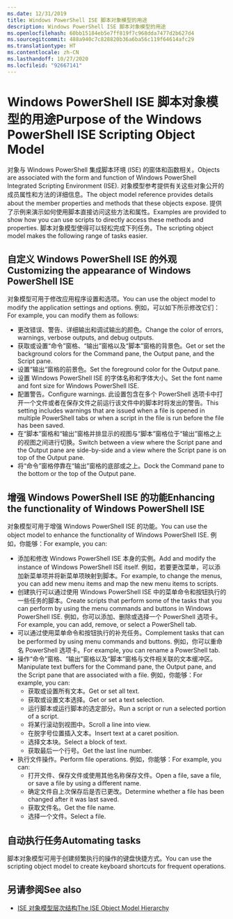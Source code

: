 ```yaml
---
ms.date: 12/31/2019
title: Windows PowerShell ISE 脚本对象模型的用途
description: Windows PowerShell ISE 脚本对象模型的用途
ms.openlocfilehash: 60bb15184eb5e7ff819f7c968dda7477d2b627d4
ms.sourcegitcommit: 488a940c7c828820b36a6ba56c119f64614afc29
ms.translationtype: HT
ms.contentlocale: zh-CN
ms.lasthandoff: 10/27/2020
ms.locfileid: "92667141"
---
```

# <a name="purpose-of-the-windows-powershell-ise-scripting-object-model"></a><span data-ttu-id="b16b9-103">Windows PowerShell ISE 脚本对象模型的用途</span><span class="sxs-lookup"><span data-stu-id="b16b9-103">Purpose of the Windows PowerShell ISE Scripting Object Model</span></span>

<span data-ttu-id="b16b9-104">对象与 Windows PowerShell 集成脚本环境 (ISE) 的窗体和函数相关。</span><span class="sxs-lookup"><span data-stu-id="b16b9-104">Objects are associated with the form and function of Windows PowerShell Integrated Scripting Environment (ISE).</span></span> <span data-ttu-id="b16b9-105">对象模型参考提供有关这些对象公开的成员属性和方法的详细信息。</span><span class="sxs-lookup"><span data-stu-id="b16b9-105">The object model reference provides details about the member properties and methods that these objects expose.</span></span> <span data-ttu-id="b16b9-106">提供了示例来演示如何使用脚本直接访问这些方法和属性。</span><span class="sxs-lookup"><span data-stu-id="b16b9-106">Examples are provided to show how you can use scripts to directly access these methods and properties.</span></span> <span data-ttu-id="b16b9-107">脚本对象模型使得可以轻松完成下列任务。</span><span class="sxs-lookup"><span data-stu-id="b16b9-107">The scripting object model makes the following range of tasks easier.</span></span>

## <a name="customizing-the-appearance-of-windows-powershell-ise"></a><span data-ttu-id="b16b9-108">自定义 Windows PowerShell ISE 的外观</span><span class="sxs-lookup"><span data-stu-id="b16b9-108">Customizing the appearance of Windows PowerShell ISE</span></span>

<span data-ttu-id="b16b9-109">对象模型可用于修改应用程序设置和选项。</span><span class="sxs-lookup"><span data-stu-id="b16b9-109">You can use the object model to modify the application settings and options.</span></span> <span data-ttu-id="b16b9-110">例如，可以如下所示修改它们：</span><span class="sxs-lookup"><span data-stu-id="b16b9-110">For example, you can modify them as follows:</span></span>

- <span data-ttu-id="b16b9-111">更改错误、警告、详细输出和调试输出的颜色。</span><span class="sxs-lookup"><span data-stu-id="b16b9-111">Change the color of errors, warnings, verbose outputs, and debug outputs.</span></span>
- <span data-ttu-id="b16b9-112">获取或设置“命令”窗格、“输出”窗格以及“脚本”窗格的背景色。</span><span class="sxs-lookup"><span data-stu-id="b16b9-112">Get or set the background colors for the Command pane, the Output pane, and the Script pane.</span></span>
- <span data-ttu-id="b16b9-113">设置“输出”窗格的前景色。</span><span class="sxs-lookup"><span data-stu-id="b16b9-113">Set the foreground color for the Output pane.</span></span>
- <span data-ttu-id="b16b9-114">设置 Windows PowerShell ISE 的字体名称和字体大小。</span><span class="sxs-lookup"><span data-stu-id="b16b9-114">Set the font name and font size for Windows PowerShell ISE.</span></span>
- <span data-ttu-id="b16b9-115">配置警告。</span><span class="sxs-lookup"><span data-stu-id="b16b9-115">Configure warnings.</span></span> <span data-ttu-id="b16b9-116">此设置包含在多个 PowerShell 选项卡中打开一个文件或者在保存文件之前运行该文件中的脚本时将发出的警告。</span><span class="sxs-lookup"><span data-stu-id="b16b9-116">This setting includes warnings that are issued when a file is opened in multiple PowerShell tabs or when a script in the file is run before the file has been saved.</span></span>
- <span data-ttu-id="b16b9-117">在“脚本”窗格和“输出”窗格并排显示的视图与“脚本”窗格位于“输出”窗格之上的视图之间进行切换。</span><span class="sxs-lookup"><span data-stu-id="b16b9-117">Switch between a view where the Script pane and the Output pane are side-by-side and a view where the Script pane is on top of the Output pane.</span></span>
- <span data-ttu-id="b16b9-118">将“命令”窗格停靠在“输出”窗格的底部或之上。</span><span class="sxs-lookup"><span data-stu-id="b16b9-118">Dock the Command pane to the bottom or the top of the Output pane.</span></span>

## <a name="enhancing-the-functionality-of-windows-powershell-ise"></a><span data-ttu-id="b16b9-119">增强 Windows PowerShell ISE 的功能</span><span class="sxs-lookup"><span data-stu-id="b16b9-119">Enhancing the functionality of Windows PowerShell ISE</span></span>

<span data-ttu-id="b16b9-120">对象模型可用于增强 Windows PowerShell ISE 的功能。</span><span class="sxs-lookup"><span data-stu-id="b16b9-120">You can use the object model to enhance the functionality of Windows PowerShell ISE.</span></span> <span data-ttu-id="b16b9-121">例如，你能够：</span><span class="sxs-lookup"><span data-stu-id="b16b9-121">For example, you can:</span></span>

- <span data-ttu-id="b16b9-122">添加和修改 Windows PowerShell ISE 本身的实例。</span><span class="sxs-lookup"><span data-stu-id="b16b9-122">Add and modify the instance of Windows PowerShell ISE itself.</span></span> <span data-ttu-id="b16b9-123">例如，若要更改菜单，可以添加新菜单项并将新菜单项映射到脚本。</span><span class="sxs-lookup"><span data-stu-id="b16b9-123">For example, to change the menus, you can add new menu items and map the new menu items to scripts.</span></span>
- <span data-ttu-id="b16b9-124">创建执行可以通过使用 Windows PowerShell ISE 中的菜单命令和按钮执行的一些任务的脚本。</span><span class="sxs-lookup"><span data-stu-id="b16b9-124">Create scripts that perform some of the tasks that you can perform by using the menu commands and buttons in Windows PowerShell ISE.</span></span> <span data-ttu-id="b16b9-125">例如，你可以添加、删除或选择一个 PowerShell 选项卡。</span><span class="sxs-lookup"><span data-stu-id="b16b9-125">For example, you can add, remove, or select a PowerShell tab.</span></span>
- <span data-ttu-id="b16b9-126">可以通过使用菜单命令和按钮执行的补充任务。</span><span class="sxs-lookup"><span data-stu-id="b16b9-126">Complement tasks that can be performed by using menu commands and buttons.</span></span> <span data-ttu-id="b16b9-127">例如，你可以重命名 PowerShell 选项卡。</span><span class="sxs-lookup"><span data-stu-id="b16b9-127">For example, you can rename a PowerShell tab.</span></span>
- <span data-ttu-id="b16b9-128">操作“命令”窗格、“输出”窗格以及“脚本”窗格与文件相关联的文本缓冲区。</span><span class="sxs-lookup"><span data-stu-id="b16b9-128">Manipulate text buffers for the Command pane, the Output pane, and the Script pane that are associated with a file.</span></span> <span data-ttu-id="b16b9-129">例如，你能够：</span><span class="sxs-lookup"><span data-stu-id="b16b9-129">For example, you can:</span></span>
  - <span data-ttu-id="b16b9-130">获取或设置所有文本。</span><span class="sxs-lookup"><span data-stu-id="b16b9-130">Get or set all text.</span></span>
  - <span data-ttu-id="b16b9-131">获取或设置文本选择。</span><span class="sxs-lookup"><span data-stu-id="b16b9-131">Get or set a text selection.</span></span>
  - <span data-ttu-id="b16b9-132">运行脚本或运行脚本的选定部分。</span><span class="sxs-lookup"><span data-stu-id="b16b9-132">Run a script or run a selected portion of a script.</span></span>
  - <span data-ttu-id="b16b9-133">将某行滚动到视图中。</span><span class="sxs-lookup"><span data-stu-id="b16b9-133">Scroll a line into view.</span></span>
  - <span data-ttu-id="b16b9-134">在脱字号位置插入文本。</span><span class="sxs-lookup"><span data-stu-id="b16b9-134">Insert text at a caret position.</span></span>
  - <span data-ttu-id="b16b9-135">选择文本块。</span><span class="sxs-lookup"><span data-stu-id="b16b9-135">Select a block of text.</span></span>
  - <span data-ttu-id="b16b9-136">获取最后一个行号。</span><span class="sxs-lookup"><span data-stu-id="b16b9-136">Get the last line number.</span></span>
- <span data-ttu-id="b16b9-137">执行文件操作。</span><span class="sxs-lookup"><span data-stu-id="b16b9-137">Perform file operations.</span></span> <span data-ttu-id="b16b9-138">例如，你能够：</span><span class="sxs-lookup"><span data-stu-id="b16b9-138">For example, you can:</span></span>
  - <span data-ttu-id="b16b9-139">打开文件、保存文件或使用其他名称保存文件。</span><span class="sxs-lookup"><span data-stu-id="b16b9-139">Open a file, save a file, or save a file by using a different name.</span></span>
  - <span data-ttu-id="b16b9-140">确定文件自上次保存后是否已更改。</span><span class="sxs-lookup"><span data-stu-id="b16b9-140">Determine whether a file has been changed after it was last saved.</span></span>
  - <span data-ttu-id="b16b9-141">获取文件名。</span><span class="sxs-lookup"><span data-stu-id="b16b9-141">Get the file name.</span></span>
  - <span data-ttu-id="b16b9-142">选择一个文件。</span><span class="sxs-lookup"><span data-stu-id="b16b9-142">Select a file.</span></span>

## <a name="automating-tasks"></a><span data-ttu-id="b16b9-143">自动执行任务</span><span class="sxs-lookup"><span data-stu-id="b16b9-143">Automating tasks</span></span>

<span data-ttu-id="b16b9-144">脚本对象模型可用于创建频繁执行的操作的键盘快捷方式。</span><span class="sxs-lookup"><span data-stu-id="b16b9-144">You can use the scripting object model to create keyboard shortcuts for frequent operations.</span></span>

## <a name="see-also"></a><span data-ttu-id="b16b9-145">另请参阅</span><span class="sxs-lookup"><span data-stu-id="b16b9-145">See also</span></span>

- [<span data-ttu-id="b16b9-146">ISE 对象模型层次结构</span><span class="sxs-lookup"><span data-stu-id="b16b9-146">The ISE Object Model Hierarchy</span></span>](The-ISE-Object-Model-Hierarchy.md)
